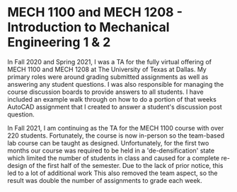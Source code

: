 # MECH 1100 and MECH 1208 - Introduction to Mechanical Engineering 1 & 2
In Fall 2020 and Spring 2021, I was a TA for the fully virtual offering of MECH 1100 and MECH 1208 at The University of Texas at Dallas.
My primary roles were around grading submitted assignments as well as answering any student questions.
I was also responsible for managing the course discussion boards to provide answers to all students.
I have included an example walk through on how to do a portion of that weeks AutoCAD assignment that I created to answer a student's discussion post question.

In Fall 2021, I am continuing as the TA for the MECH 1100 course with over 220 students.
Fortunately, the course is now in-person so the team-based lab course can be taught as designed.
Unfortunately, for the first two months our course was required to be held in a 'de-densification' state which limited the number of students in class and caused for a complete re-design of the first half of the semester.
Due to the lack of prior notice, this led to a lot of additional work 
This also removed the team aspect, so the result was double the number of assignments to grade each week.